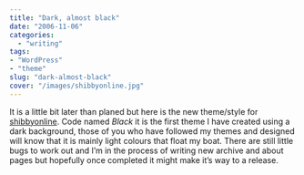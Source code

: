 ```yaml
---
title: "Dark, almost black"
date: "2006-11-06"
categories:
  - "writing"
tags:
- "WordPress"
- "theme"
slug: "dark-almost-black"
cover: "/images/shibbyonline.jpg"
---
```


It is a little bit later than planed but here is the new theme/style for [shibbyonline][1]. Code named _Black_ it is the first theme I have created using a dark background, those of you who have followed my themes and designed will know that it is mainly light colours that float my boat. There are still little bugs to work out and I’m in the process of writing new archive and about pages but hopefully once completed it might make it’s way to a release.

[1]:	https://adamchamberlin.info "shibbyonline"

